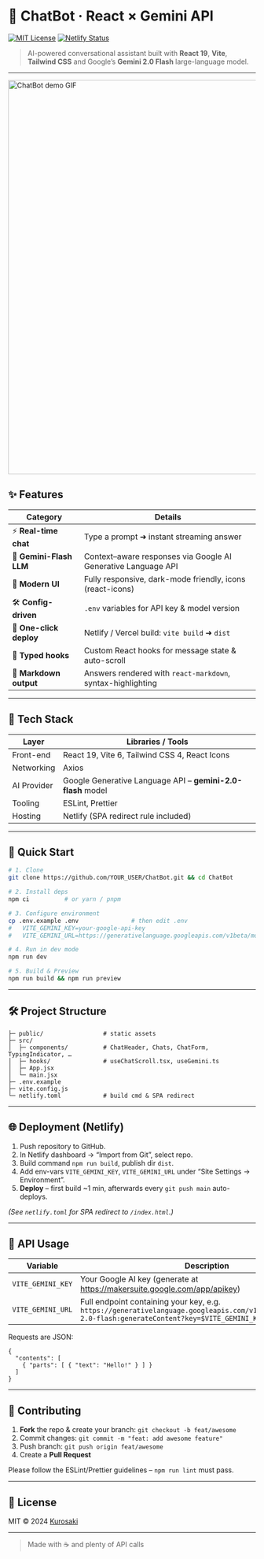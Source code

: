 
# 🤖 ChatBot&nbsp;· React × Gemini API  
[![MIT License](https://img.shields.io/badge/license-MIT-blue.svg)](./LICENSE) 
[![Netlify Status](https://api.netlify.com/api/v1/badges/______YOUR_BADGE_ID______/deploy-status)](https://app.netlify.com/sites/YOUR_NETLIFY_SITE/overview)

> AI-powered conversational assistant built with **React 19**, **Vite**, **Tailwind CSS** and Google’s **Gemini 2.0 Flash** large-language model.

---

<img src="docs/screenshot.gif" alt="ChatBot demo GIF" width="800"/>

## ✨ Features
| Category | Details |
| -------- | ------- |
| ⚡ **Real-time chat** | Type a prompt ➜ instant streaming answer |
| 🧠 **Gemini-Flash LLM** | Context–aware responses via Google AI Generative Language API |
| 🎨 **Modern UI**      | Fully responsive, dark-mode friendly, icons (react-icons) |
| 🛠️ **Config-driven** | `.env` variables for API key & model version |
| 🚀 **One-click deploy** | Netlify / Vercel build: `vite build` ➜ `dist` |
| 🧪 **Typed hooks** | Custom React hooks for message state & auto-scroll |
| 📑 **Markdown output** | Answers rendered with `react-markdown`, syntax-highlighting |

---

## 📂 Tech Stack
| Layer | Libraries / Tools |
| ----- | ----------------- |
| Front-end | React 19, Vite 6, Tailwind CSS 4, React Icons |
| Networking | Axios |
| AI Provider | Google Generative Language API – **gemini-2.0-flash** model |
| Tooling | ESLint, Prettier |
| Hosting | Netlify (SPA redirect rule included) |

---

## 🚀 Quick Start

```bash
# 1. Clone
git clone https://github.com/YOUR_USER/ChatBot.git && cd ChatBot

# 2. Install deps
npm ci          # or yarn / pnpm

# 3. Configure environment
cp .env.example .env               # then edit .env
#   VITE_GEMINI_KEY=your-google-api-key
#   VITE_GEMINI_URL=https://generativelanguage.googleapis.com/v1beta/models/gemini-2.0-flash:generateContent?key=${VITE_GEMINI_KEY}

# 4. Run in dev mode
npm run dev

# 5. Build & Preview
npm run build && npm run preview
```

---

## 🛠️ Project Structure
```
├─ public/                 # static assets
├─ src/
│  ├─ components/          # ChatHeader, Chats, ChatForm, TypingIndicator, …
│  ├─ hooks/               # useChatScroll.tsx, useGemini.ts
│  ├─ App.jsx
│  └─ main.jsx
├─ .env.example
├─ vite.config.js
└─ netlify.toml            # build cmd & SPA redirect
```

---

## 🌐 Deployment (Netlify)

1. Push repository to GitHub.
2. In Netlify dashboard → “Import from Git”, select repo.
3. Build command `npm run build`, publish dir `dist`.
4. Add env-vars `VITE_GEMINI_KEY`, `VITE_GEMINI_URL` under “Site Settings → Environment”.
5. **Deploy** – first build ~1 min, afterwards every `git push main` auto-deploys.

*(See `netlify.toml` for SPA redirect to `/index.html`.)*

---

## 🧩 API Usage

| Variable | Description |
| -------- | ----------- |
| `VITE_GEMINI_KEY` | Your Google AI key (generate at <https://makersuite.google.com/app/apikey>) |
| `VITE_GEMINI_URL` | Full endpoint containing your key, e.g.<br>`https://generativelanguage.googleapis.com/v1beta/models/gemini-2.0-flash:generateContent?key=$VITE_GEMINI_KEY` |

Requests are JSON:
```jsonc
{
  "contents": [
    { "parts": [ { "text": "Hello!" } ] }
  ]
}
```

---

## 🤝 Contributing

1. **Fork** the repo & create your branch: `git checkout -b feat/awesome`
2. Commit changes: `git commit -m "feat: add awesome feature"`
3. Push branch: `git push origin feat/awesome`
4. Create a **Pull Request**

Please follow the ESLint/Prettier guidelines – `npm run lint` must pass.

---

## 📜 License

MIT © 2024 [Kurosaki](https://github.com/Soumalya99)

---

> Made with ☕ and plenty of API calls
